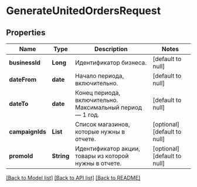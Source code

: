 # GenerateUnitedOrdersRequest
## Properties

| Name | Type | Description | Notes |
|------------ | ------------- | ------------- | -------------|
| **businessId** | **Long** | Идентификатор бизнеса. | [default to null] |
| **dateFrom** | **date** | Начало периода, включительно. | [default to null] |
| **dateTo** | **date** | Конец периода, включительно. Максимальный период — 1 год. | [default to null] |
| **campaignIds** | **List** | Список магазинов, которые нужны в отчете. | [optional] [default to null] |
| **promoId** | **String** | Идентификатор акции, товары из которой нужны в отчете. | [optional] [default to null] |

[[Back to Model list]](../README.md#documentation-for-models) [[Back to API list]](../README.md#documentation-for-api-endpoints) [[Back to README]](../README.md)

